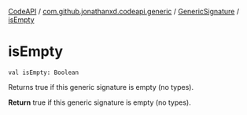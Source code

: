 [CodeAPI](../../index.md) / [com.github.jonathanxd.codeapi.generic](../index.md) / [GenericSignature](index.md) / [isEmpty](.)

# isEmpty

`val isEmpty: Boolean`

Returns true if this generic signature is empty (no types).

**Return**
true if this generic signature is empty (no types).

